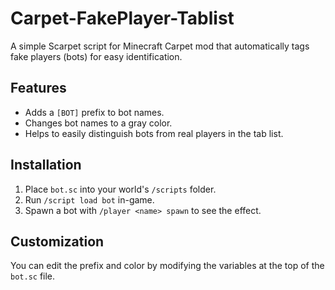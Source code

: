 # Carpet-FakePlayer-Tablist
A simple Scarpet script for Minecraft Carpet mod that automatically tags fake players (bots) for easy identification.

## Features

- Adds a `[BOT]` prefix to bot names.
- Changes bot names to a gray color.
- Helps to easily distinguish bots from real players in the tab list.

## Installation

1.  Place `bot.sc` into your world's `/scripts` folder.
2.  Run `/script load bot` in-game.
3.  Spawn a bot with `/player <name> spawn` to see the effect.

## Customization

You can edit the prefix and color by modifying the variables at the top of the `bot.sc` file.

